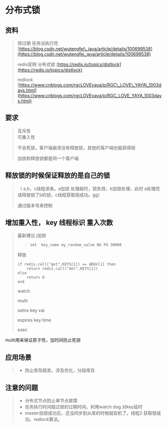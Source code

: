 # 分布式锁

## 资料

> 锁过期 任务没执行完 [https://blog.csdn.net/wutengfei\_java/article/details/100699538](https://blog.csdn.net/wutengfei_java/article/details/100699538)
>
> redis官网 分布式锁 [https://redis.io/topics/distlock](https://redis.io/topics/distlock) 
>
> redlock [https://www.cnblogs.com/rgcLOVEyaya/p/RGC\_LOVE\_YAYA\_1003days.html](https://www.cnblogs.com/rgcLOVEyaya/p/RGC_LOVE_YAYA_1003days.html)

## 要求

> 互斥性  
> 可重入性
>
> 不会死锁，客户端崩溃没有释放锁，其他的客户端也能获得锁
>
> 加锁和释放锁都是同一个客户端

## 释放锁的时候保证释放的是自己的锁

> （ a,b，c线程进来。a加锁 处理超时，锁失效，b加锁处理，此时 a处理完成释放锁了b的锁，c线程获取锁成功。gg）
>
> 通过版本号来控制

## 增加重入性， key 线程标识 重入次数

> 最新建议  j加锁
>
> > ```
> > set  key_name my_random_value NX PX 30000
> > ```
>
> 释放
>
> ```
> if redis.call("get",KEYS[1]) == ARGV[1] then
>     return redis.call("del",KEYS[1])
> else
>     return 0
> end
> ```
>
> watch
>
> multi
>
> setnx key val
>
> expires key time
>
> exec

multi用来保证原子性，加时间防止死锁

## 应用场景

> * 防止库存超卖，涉及优化，分段库存

## 注意的问题

> * 分布式节点防止单节点故障
> * 任务执行时间超过锁的过期时间。利用watch dog 对key延时
> * master加锁成功后，还没同步到从库的时候就宕机了。线程2 获取锁成功。redlock算法。



